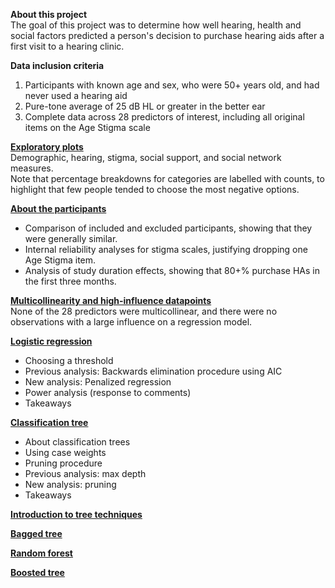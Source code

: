 **About this project**  
The goal of this project was to determine how well hearing, health and social factors predicted a person's decision to purchase hearing aids after a first visit to a hearing clinic.  

**Data inclusion criteria**  
1. Participants with known age and sex, who were 50+ years old, and had never used a hearing aid  
2. Pure-tone average of 25 dB HL or greater in the better ear  
3. Complete data across 28 predictors of interest, including all original items on the Age Stigma scale  

[**Exploratory plots**](https://huiwen-goy.github.io/connect1-stigma/01_explore.html)  
Demographic, hearing, stigma, social support, and social network measures.  
Note that percentage breakdowns for categories are labelled with counts, to highlight that few people tended to choose the most negative options.  

[**About the participants**](https://huiwen-goy.github.io/connect1-stigma/02_participants.html)  
* Comparison of included and excluded participants, showing that they were generally similar.  
* Internal reliability analyses for stigma scales, justifying dropping one Age Stigma item.   
* Analysis of study duration effects, showing that 80+% purchase HAs in the first three months.  

[**Multicollinearity and high-influence datapoints**](https://huiwen-goy.github.io/connect1-stigma/03_collinear.html)  
None of the 28 predictors were multicollinear, and there were no observations with a large influence on a regression model.  

[**Logistic regression**](https://huiwen-goy.github.io/connect1-stigma/04_lr.html)  
* Choosing a threshold  
* Previous analysis: Backwards elimination procedure using AIC  
* New analysis: Penalized regression  
* Power analysis (response to comments)  
* Takeaways

[**Classification tree**](https://huiwen-goy.github.io/connect1-stigma/05_ctree.html) 
* About classification trees  
* Using case weights  
* Pruning procedure  
* Previous analysis: max depth  
* New analysis: pruning  
* Takeaways  

[**Introduction to tree techniques**](https://huiwen-goy.github.io/connect1-stigma/intro_tree_techniques_Jan2023.01.18.2021.pdf)  
  
[**Bagged tree**](https://huiwen-goy.github.io/connect1-stigma/Connect1_Stigma_bagging_2022.html)  
  
[**Random forest**](https://huiwen-goy.github.io/connect1-stigma/Connect1_Stigma_RF_2022.html)  

[**Boosted tree**](https://huiwen-goy.github.io/connect1-stigma/Connect1_Stigma_RF_2022.html)  
